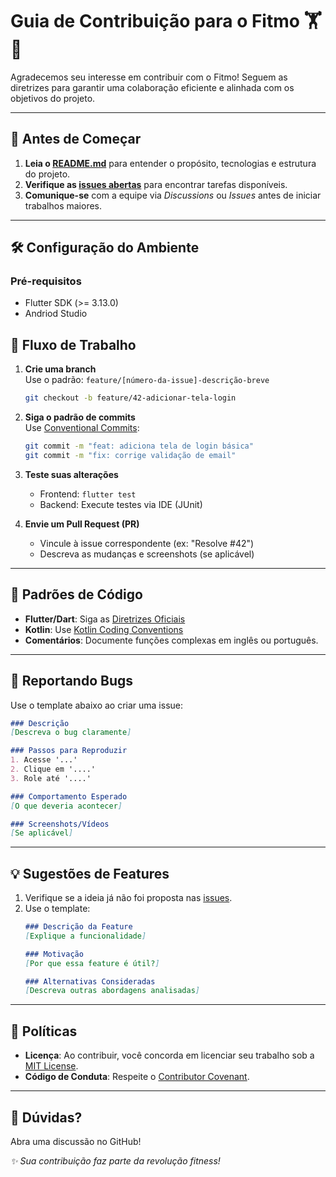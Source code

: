 # Guia de Contribuição para o Fitmo 🏋️🎵  

Agradecemos seu interesse em contribuir com o Fitmo! Seguem as diretrizes para garantir uma colaboração eficiente e alinhada com os objetivos do projeto.  

---

## 📌 Antes de Começar  
1. **Leia o [README.md](README.md)** para entender o propósito, tecnologias e estrutura do projeto.  
2. **Verifique as [issues abertas](https://github.com/20-years-of-service/Fitmo/issues)** para encontrar tarefas disponíveis.  
3. **Comunique-se** com a equipe via *Discussions* ou *Issues* antes de iniciar trabalhos maiores.  

---

## 🛠 Configuração do Ambiente  
### Pré-requisitos  
- Flutter SDK (>= 3.13.0)  
- Andriod Studio

## 🌿 Fluxo de Trabalho  
1. **Crie uma branch**  
   Use o padrão: `feature/[número-da-issue]-descrição-breve`  
   ```bash  
   git checkout -b feature/42-adicionar-tela-login  
   ```  

2. **Siga o padrão de commits**  
   Use [Conventional Commits](https://www.conventionalcommits.org/):  
   ```bash  
   git commit -m "feat: adiciona tela de login básica"  
   git commit -m "fix: corrige validação de email"  
   ```  

3. **Teste suas alterações**  
   - Frontend: `flutter test`  
   - Backend: Execute testes via IDE (JUnit)  

4. **Envie um Pull Request (PR)**  
   - Vincule à issue correspondente (ex: "Resolve #42")  
   - Descreva as mudanças e screenshots (se aplicável)  

---

## 🎨 Padrões de Código  
- **Flutter/Dart**: Siga as [Diretrizes Oficiais](https://dart.dev/effective-dart/style)  
- **Kotlin**: Use [Kotlin Coding Conventions](https://kotlinlang.org/docs/coding-conventions.html)  
- **Comentários**: Documente funções complexas em inglês ou português.  

---

## 🐛 Reportando Bugs  
Use o template abaixo ao criar uma issue:  
```markdown  
### Descrição  
[Descreva o bug claramente]  

### Passos para Reproduzir  
1. Acesse '...'  
2. Clique em '....'  
3. Role até '....'  

### Comportamento Esperado  
[O que deveria acontecer]  

### Screenshots/Vídeos  
[Se aplicável]  
```  

---

## 💡 Sugestões de Features  
1. Verifique se a ideia já não foi proposta nas [issues](https://github.com/20-years-of-service/Fitmo/issues).  
2. Use o template:  
   ```markdown  
   ### Descrição da Feature  
   [Explique a funcionalidade]  

   ### Motivação  
   [Por que essa feature é útil?]  

   ### Alternativas Consideradas  
   [Descreva outras abordagens analisadas]  
   ```  

---

## 📜 Políticas  
- **Licença**: Ao contribuir, você concorda em licenciar seu trabalho sob a [MIT License](LICENSE).  
- **Código de Conduta**: Respeite o [Contributor Covenant](https://www.contributor-covenant.org/).  

---

## 🙌 Dúvidas?  
Abra uma discussão no GitHub!  

*✨ Sua contribuição faz parte da revolução fitness!*  
```
